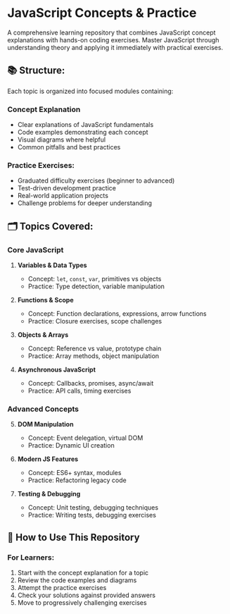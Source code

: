 # JavaScript Concepts & Practice

A comprehensive learning repository that combines JavaScript concept explanations with hands-on coding exercises. Master JavaScript through understanding theory and applying it immediately with practical exercises.

## 📚 Structure:

Each topic is organized into focused modules containing:

### Concept Explanation
- Clear explanations of JavaScript fundamentals
- Code examples demonstrating each concept
- Visual diagrams where helpful
- Common pitfalls and best practices

### Practice Exercises:
- Graduated difficulty exercises (beginner to advanced)
- Test-driven development practice
- Real-world application projects
- Challenge problems for deeper understanding

## 🗂️ Topics Covered:

### Core JavaScript
1. **Variables & Data Types**
   - Concept: `let`, `const`, `var`, primitives vs objects
   - Practice: Type detection, variable manipulation

2. **Functions & Scope**
   - Concept: Function declarations, expressions, arrow functions
   - Practice: Closure exercises, scope challenges

3. **Objects & Arrays**
   - Concept: Reference vs value, prototype chain
   - Practice: Array methods, object manipulation

4. **Asynchronous JavaScript**
   - Concept: Callbacks, promises, async/await
   - Practice: API calls, timing exercises

### Advanced Concepts
5. **DOM Manipulation**
   - Concept: Event delegation, virtual DOM
   - Practice: Dynamic UI creation

6. **Modern JS Features**
   - Concept: ES6+ syntax, modules
   - Practice: Refactoring legacy code

7. **Testing & Debugging**
   - Concept: Unit testing, debugging techniques
   - Practice: Writing tests, debugging exercises

## 🚀 How to Use This Repository

### For Learners:
1. Start with the concept explanation for a topic
2. Review the code examples and diagrams
3. Attempt the practice exercises
4. Check your solutions against provided answers
5. Move to progressively challenging exercises
